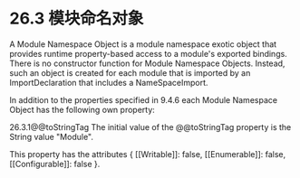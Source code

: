 # 26.3 模块命名对象

A Module Namespace Object is a module namespace exotic object that provides runtime property-based access to a module's exported bindings. There is no constructor function for Module Namespace Objects. Instead, such an object is created for each module that is imported by an ImportDeclaration that includes a NameSpaceImport.

In addition to the properties specified in 9.4.6 each Module Namespace Object has the following own property:

26.3.1@@toStringTag
The initial value of the @@toStringTag property is the String value "Module".

This property has the attributes { [[Writable]]: false, [[Enumerable]]: false, [[Configurable]]: false }.

